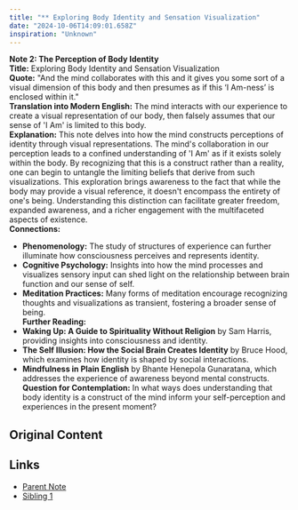 ```yaml
---
title: "** Exploring Body Identity and Sensation Visualization"
date: "2024-10-06T14:09:01.658Z"
inspiration: "Unknown"
---
```


**Note 2: The Perception of Body Identity**  
**Title:** Exploring Body Identity and Sensation Visualization  
**Quote:** "And the mind collaborates with this and it gives you some sort of a visual dimension of this body and then presumes as if this ‘I Am-ness’ is enclosed within it."  
**Translation into Modern English:** The mind interacts with our experience to create a visual representation of our body, then falsely assumes that our sense of 'I Am' is limited to this body.  
**Explanation:** This note delves into how the mind constructs perceptions of identity through visual representations. The mind's collaboration in our perception leads to a confined understanding of 'I Am' as if it exists solely within the body. By recognizing that this is a construct rather than a reality, one can begin to untangle the limiting beliefs that derive from such visualizations. This exploration brings awareness to the fact that while the body may provide a visual reference, it doesn't encompass the entirety of one's being. Understanding this distinction can facilitate greater freedom, expanded awareness, and a richer engagement with the multifaceted aspects of existence.  
**Connections:**  
- **Phenomenology:** The study of structures of experience can further illuminate how consciousness perceives and represents identity.  
- **Cognitive Psychology:** Insights into how the mind processes and visualizes sensory input can shed light on the relationship between brain function and our sense of self.  
- **Meditation Practices:** Many forms of meditation encourage recognizing thoughts and visualizations as transient, fostering a broader sense of being.  
**Further Reading:**  
- **Waking Up: A Guide to Spirituality Without Religion** by Sam Harris, providing insights into consciousness and identity.  
- **The Self Illusion: How the Social Brain Creates Identity** by Bruce Hood, which examines how identity is shaped by social interactions.  
- **Mindfulness in Plain English** by Bhante Henepola Gunaratana, which addresses the experience of awareness beyond mental constructs.  
**Question for Contemplation:** In what ways does understanding that body identity is a construct of the mind inform your self-perception and experiences in the present moment?  



## Original Content



## Links

- [Parent Note](/parent-note.md)
- [Sibling 1](/zettel1.md)
